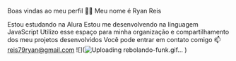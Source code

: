 Boas vindas ao meu perfil 💙💙
Meu nome é Ryan Reis

Estou estudando na Alura
Estou me desenvolvendo na linguagem JavaScript
Utilizo esse espaço para minha organização e compartilhamento dos meu projetos desenvolvidos
Você pode entrar em contato comigo 📫
reis79ryan@gmail.com
![](![Uploading rebolando-funk.gif…]()
)
